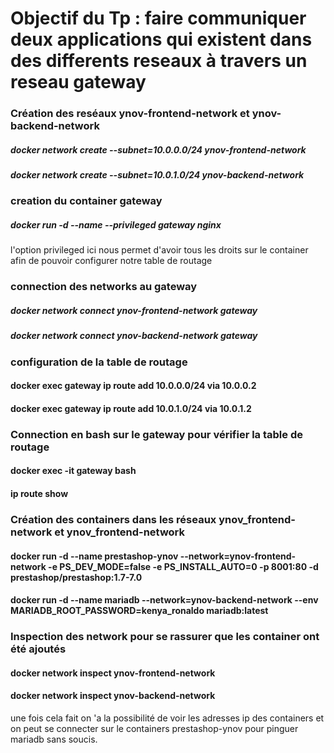 # Objectif du Tp : faire communiquer deux applications qui existent dans des differents reseaux à travers un reseau gateway
### Création des reséaux ynov-frontend-network et ynov-backend-network
  ##### docker network create --subnet=10.0.0.0/24 ynov-frontend-network
  ##### docker network create --subnet=10.0.1.0/24 ynov-backend-network
### creation du container gateway
  ##### docker run -d --name --privileged gateway nginx
l'option privileged ici nous permet d'avoir tous les droits sur le container afin de pouvoir configurer notre table de routage 
### connection des networks au gateway 
  ##### docker network connect ynov-frontend-network gateway 
  ##### docker network connect ynov-backend-network gateway 
### configuration de la table de routage 
  #### docker exec gateway ip route add 10.0.0.0/24 via 10.0.0.2
  #### docker exec gateway ip route add 10.0.1.0/24 via 10.0.1.2
### Connection en bash sur le gateway pour vérifier la table de routage
  #### docker exec -it gateway bash 
  #### ip route show

### Création des containers dans les réseaux ynov_frontend-network et ynov_frontend-network
#### docker run -d --name prestashop-ynov --network=ynov-frontend-network -e PS_DEV_MODE=false -e PS_INSTALL_AUTO=0 -p 8001:80 -d prestashop/prestashop:1.7-7.0
#### docker run -d  --name mariadb --network=ynov-backend-network --env MARIADB_ROOT_PASSWORD=kenya_ronaldo  mariadb:latest

### Inspection des network pour se rassurer que les container ont été ajoutés
  #### docker network inspect ynov-frontend-network
  #### docker network inspect ynov-backend-network
une fois cela fait on 'a la possibilité de voir les adresses ip des containers et on peut se connecter sur le containers prestashop-ynov pour pinguer mariadb sans soucis.
  
